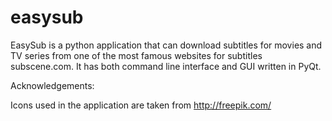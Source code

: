 # easysub
EasySub is a python application that can download subtitles for movies and TV series from one of the most famous websites for subtitles subscene.com. It has both command line interface and GUI written in PyQt.

Acknowledgements:

Icons used in the application are taken from http://freepik.com/
